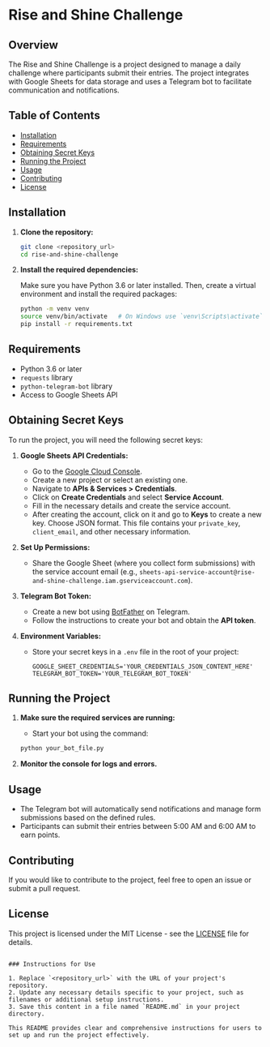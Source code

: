 


# Rise and Shine Challenge

## Overview

The Rise and Shine Challenge is a project designed to manage a daily challenge where participants submit their entries. The project integrates with Google Sheets for data storage and uses a Telegram bot to facilitate communication and notifications.

## Table of Contents

- [Installation](#installation)
- [Requirements](#requirements)
- [Obtaining Secret Keys](#obtaining-secret-keys)
- [Running the Project](#running-the-project)
- [Usage](#usage)
- [Contributing](#contributing)
- [License](#license)

## Installation

1. **Clone the repository:**

   ```bash
   git clone <repository_url>
   cd rise-and-shine-challenge
   ```

2. **Install the required dependencies:**

   Make sure you have Python 3.6 or later installed. Then, create a virtual environment and install the required packages:

   ```bash
   python -m venv venv
   source venv/bin/activate   # On Windows use `venv\Scripts\activate`
   pip install -r requirements.txt
   ```

## Requirements

- Python 3.6 or later
- `requests` library
- `python-telegram-bot` library
- Access to Google Sheets API

## Obtaining Secret Keys

To run the project, you will need the following secret keys:

1. **Google Sheets API Credentials:**
   - Go to the [Google Cloud Console](https://console.cloud.google.com/).
   - Create a new project or select an existing one.
   - Navigate to **APIs & Services > Credentials**.
   - Click on **Create Credentials** and select **Service Account**.
   - Fill in the necessary details and create the service account.
   - After creating the account, click on it and go to **Keys** to create a new key. Choose JSON format. This file contains your `private_key`, `client_email`, and other necessary information.

2. **Set Up Permissions:**
   - Share the Google Sheet (where you collect form submissions) with the service account email (e.g., `sheets-api-service-account@rise-and-shine-challenge.iam.gserviceaccount.com`).

3. **Telegram Bot Token:**
   - Create a new bot using [BotFather](https://t.me/botfather) on Telegram.
   - Follow the instructions to create your bot and obtain the **API token**.

4. **Environment Variables:**
   - Store your secret keys in a `.env` file in the root of your project:

     ```
     GOOGLE_SHEET_CREDENTIALS='YOUR_CREDENTIALS_JSON_CONTENT_HERE'
     TELEGRAM_BOT_TOKEN='YOUR_TELEGRAM_BOT_TOKEN'
     ```

## Running the Project

1. **Make sure the required services are running:**
   - Start your bot using the command:

   ```bash
   python your_bot_file.py
   ```

2. **Monitor the console for logs and errors.**

## Usage

- The Telegram bot will automatically send notifications and manage form submissions based on the defined rules.
- Participants can submit their entries between 5:00 AM and 6:00 AM to earn points.

## Contributing

If you would like to contribute to the project, feel free to open an issue or submit a pull request.

## License

This project is licensed under the MIT License - see the [LICENSE](LICENSE) file for details.
```

### Instructions for Use

1. Replace `<repository_url>` with the URL of your project's repository.
2. Update any necessary details specific to your project, such as filenames or additional setup instructions.
3. Save this content in a file named `README.md` in your project directory.

This README provides clear and comprehensive instructions for users to set up and run the project effectively.
